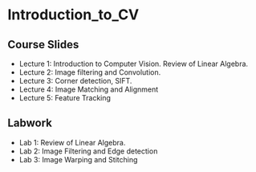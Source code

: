 # Introduction_to_CV

## Course Slides 

* Lecture 1: Introduction to Computer Vision. Review of Linear Algebra.
* Lecture 2: Image filtering and Convolution.
* Lecture 3: Corner detection, SIFT.
* Lecture 4: Image Matching and Alignment
* Lecture 5: Feature Tracking

## Labwork
* Lab 1: Review of Linear Algebra.
* Lab 2: Image Filtering and Edge detection
* Lab 3: Image Warping and Stitching


